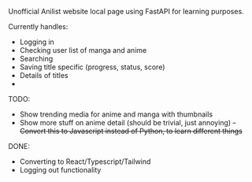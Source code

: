 Unofficial Anilist website local page using FastAPI for learning purposes.

Currently handles:
- Logging in
- Checking user list of manga and anime
- Searching
- Saving title specific (progress, status, score)
- Details of titles
- 

TODO:
- Show trending media for anime and manga with thumbnails
- Show more stuff on anime detail (should be trivial, just annoying)
~~- Convert this to Javascript instead of Python, to learn different things~~

DONE:
- Converting to React/Typescript/Tailwind
- Logging out functionality
